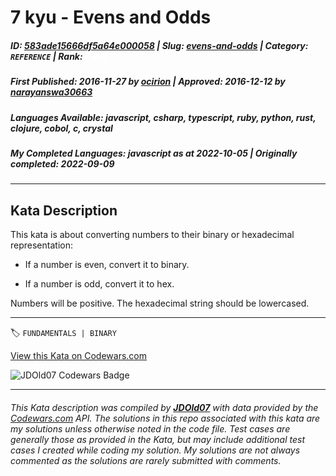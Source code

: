 # 7 kyu - Evens and Odds

##### **ID**: [583ade15666df5a64e000058](https://www.codewars.com/kata/583ade15666df5a64e000058) | **Slug**: [evens-and-odds](https://www.codewars.com/kata/583ade15666df5a64e000058) | **Category**: `REFERENCE` | **Rank**: <span style="color:white">7 kyu</span>

##### **First Published**: 2016-11-27 ***by*** [ocirion](https://www.codewars.com/users/ocirion) | **Approved**: 2016-12-12 ***by*** [narayanswa30663](https://www.codewars.com/users/narayanswa30663)

##### **Languages Available**: javascript, csharp, typescript, ruby, python, rust, clojure, cobol, c, crystal

##### **My Completed Languages**: javascript ***as at*** 2022-10-05 | **Originally completed**: 2022-09-09

---

## Kata Description


This kata is about converting numbers to their binary or hexadecimal representation:

* If a number is even, convert it to binary.

* If a number is odd, convert it to hex.



Numbers will be positive. The hexadecimal string should be lowercased.

---


🏷 `FUNDAMENTALS | BINARY`


[View this Kata on Codewars.com](https://www.codewars.com/kata/583ade15666df5a64e000058)

![](https://www.codewars.com/users/jdold07/badges/large "JDOld07 Codewars Badge")

---

###### *This Kata description was compiled by [**JDOld07**](https://tpstech.dev) with data provided by the [Codewars.com](https://www.codewars.com) API.  The solutions in this repo associated with this kata are my solutions unless otherwise noted in the code file.  Test cases are generally those as provided in the Kata, but may include additional test cases I created while coding my solution.  My solutions are not always commented as the solutions are rarely submitted with comments.*
